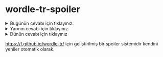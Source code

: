 # wordle-tr-spoiler

<details>
  <summary>Bugünün cevabı için tıklayınız.</summary>
  <br>
    <b> kabin </b>
</details>

<details>
  <summary>Yarının cevabı için tıklayınız</summary>
  <br>
   <b> siğil </b>
</details>

<details>
  <summary>Dünün cevabı için tıklayınız </summary>
  <br>
  <b> ardıç </b>
</details>

https://f.github.io/wordle-tr/ için geliştirilmiş bir spoiler sistemidir kendini yeniler otomatik olarak.

